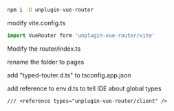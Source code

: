 

```sh
npm i -D unplugin-vue-router
```

modify vite.config.ts

```js
import VueRouter form 'unplugin-vue-router/vite'

```

Modify the router/index.ts

rename the folder to pages

add "typed-touter.d.ts" to tsconfig.app.json

add reference to env.d.ts to tell IDE about global types
```
/// <reference types="unplugin-vue-router/client" />
```